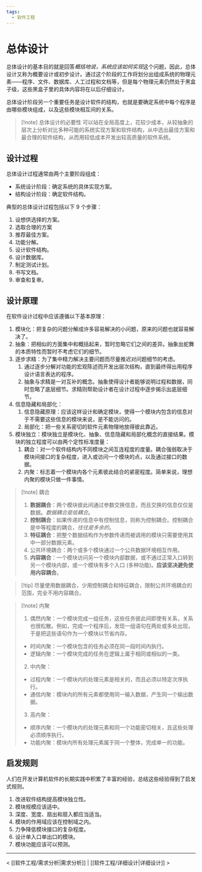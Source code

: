 ```yaml
---
tags:
  - 软件工程
---
```


# 总体设计

总体设计的基本目的就是回答*概括地说，系统应该如何实现*这个问题，因此，总体设计又称为概要设计或初步设计。通过这个阶段的工作将划分出组成系统的物理元素——程序、文件、数据库、人工过程和文档等，但是每个物理元素仍然处于黑盒子级，这些黑盒子里的具体内容将在以后仔细设计。

总体设计阶段另一个重要任务是设计软件的结构，也就是要确定系统中每个程序是由哪些模块组成，以及这些模块相互间的关系。

> [!note] 总体设计的必要性
> 可以站在全局高度上，花较少成本，从较抽象的层次上分析对比多种可能的系统实现方案和软件结构，从中选出最佳方案和最合理的软件结构，从而用较低成本开发出较高质量的软件系统。

## 设计过程

总体设计过程通常由两个主要阶段组成：
- 系统设计阶段：确定系统的具体实现方案。
- 结构设计阶段：确定软件结构。

典型的总体设计过程包括以下 9 个步骤：
1. 设想供选择的方案。
2. 选取合理的方案
3. 推荐最佳方案。
4. 功能分解。
5. 设计软件结构。
6. 设计数据库。
7. 制定测试计划。
8. 书写文档。
9. 审查和复审。

## 设计原理

在软件设计过程中应该遵循以下基本原理：
1. 模块化：把复杂的问题分解成许多容易解决的小问题，原来的问题也就容易解决了。
2. 抽象：把相似的方面集中和概括起来，暂时忽略它们之间的差异。抽象出蛇舞的本质特性而暂时不考虑它们的细节。
3. 逐步求精：为了集中精力解决主要问题而尽量推迟对问题细节的考虑。
	1. 通过逐步分解对功能的宏观陈述而开发出层次结构，直到最终得出用程序设计语言表达的程序。
	2. 抽象与求精是一对互补的概念。抽象使得设计者能够说明过程和数据，同时忽略了底层细节。求精则帮助设计者在设计过程中逐步揭示出底层细节。
4. 信息隐藏和局部化：
	1. 信息隐藏原理：应该这样设计和确定模块，使得一个模块内包含的信息对于不需要这些信息的模块来说，是不能访问的。
	2. 局部化：把一些关系密切的软件元素物理地放得彼此靠近。
5. 模块独立：模块独立是模块化、抽象、信息隐藏和局部化概念的直接结果。模块的独立程度可以由两个定性标准度量：
	1. 耦合：对一个软件结构内不同模块之间互连程度的度量。耦合强弱取决于模块间接口的复杂程度，进入或访问一个模块的点，以及通过接口的数据。
	2. 内聚：标志着一个模块内各个元素彼此结合的紧密程度。简单来说，理想内聚的模块只做一件事情。

> [!note] 耦合
> 1. **数据耦合**：两个模块彼此间通过参数交换信息，而且交换的信息仅仅是数据。*数据耦合是低耦合*。
> 2. **控制耦合**：如果传递的信息中有控制信息，则称为控制耦合。控制耦合是中等程度的耦合，*往往是多余的*。
> 3. **特征耦合**：把整个数据结构作为参数传递而被调用的模块只需要使用其中一部分数据元素。
> 4. 公共环境耦合：两个或多个模块通过一个公共数据环境相互作用。
> 5. **内容耦合**：一个模块访问另一个模块内部数据，或不通过正常入口转到另一个模块内部，或一个模块有多个入口 (多种功能)。**应该坚决避免使用内容耦合**。

> [!tip] 尽量使用数据耦合，少用控制耦合和特征耦合，限制公共环境耦合的范围，完全不用内容耦合。

> [!note] 内聚
> 1. 偶然内聚：一个模块完成一组任务，这些任务彼此间即使有关系，关系也很松散。例如，完成一个程序后，发现一组语句在两处或多处出现，于是把这些语句作为一个模块以节省内存。
> 	- 时间内聚：一个模块包含的任务必须在同一段时间内执行。
> 	- 逻辑内聚：一个模块完成的任务在逻辑上属于相同或相似的一类。
> 2. 中内聚：
> 	- 过程内聚：一个模块内的处理元素是相关的，而且必须以特定次序执行。
> 	- 通信内聚：模块内的所有元素都使用同一输入数据，产生同一个输出数据。
> 3. 高内聚：
> 	- 顺序内聚：一个模块内的处理元素和同一个功能密切相关，且这些处理必须顺序执行。
> 	- 功能内聚：模块内所有处理元素属于同一个整体，完成单一的功能。

## 启发规则

人们在开发计算机软件的长期实践中积累了丰富的经验，总结这些经验得到了启发式规则。
1. 改进软件结构提高模块独立性。
2. 模块规模应该适中。
3. 深度、宽度、扇出和扇入都应当适当。
4. 模块的作用域应该在控制域之内。
5. 力争降低模块接口的复杂程度。
6. 设计单入口单出口的模块。
7. 模块功能应该可以预测。

---
< [[软件工程/需求分析|需求分析]] | [[软件工程/详细设计|详细设计]] >
